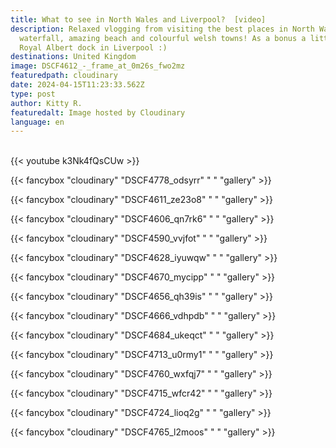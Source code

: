 ```yaml
---
title: What to see in North Wales and Liverpool?  [video]
description: Relaxed vlogging from visiting the best places in North Wales! Lush
  waterfall, amazing beach and colourful welsh towns! As a bonus a little bit of
  Royal Albert dock in Liverpool :)
destinations: United Kingdom
image: DSCF4612_-_frame_at_0m26s_fwo2mz
featuredpath: cloudinary
date: 2024-04-15T11:23:33.562Z
type: post
author: Kitty R.
featuredalt: Image hosted by Cloudinary
language: en
---
```

<br>{{< youtube k3Nk4fQsCUw >}}</br>

{{< fancybox "cloudinary" "DSCF4778_odsyrr" " " "gallery" >}}

{{< fancybox "cloudinary" "DSCF4611_ze23o8" " " "gallery" >}}

{{< fancybox "cloudinary" "DSCF4606_qn7rk6" " " "gallery" >}}

{{< fancybox "cloudinary" "DSCF4590_vvjfot" " " "gallery" >}}

{{< fancybox "cloudinary" "DSCF4628_iyuwqw" " " "gallery" >}}

{{< fancybox "cloudinary" "DSCF4670_mycipp" " " "gallery" >}}

{{< fancybox "cloudinary" "DSCF4656_qh39is" " " "gallery" >}}

{{< fancybox "cloudinary" "DSCF4666_vdhpdb" " " "gallery" >}}

{{< fancybox "cloudinary" "DSCF4684_ukeqct" " " "gallery" >}}

{{< fancybox "cloudinary" "DSCF4713_u0rmy1" " " "gallery" >}}

{{< fancybox "cloudinary" "DSCF4760_wxfqj7" " " "gallery" >}}

{{< fancybox "cloudinary" "DSCF4715_wfcr42" " " "gallery" >}}

{{< fancybox "cloudinary" "DSCF4724_lioq2g" " " "gallery" >}}

{{< fancybox "cloudinary" "DSCF4765_l2moos" " " "gallery" >}}